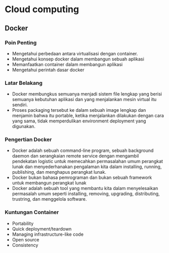 # Cloud computing
## Docker
### Poin Penting
- Mengetahui perbedaan antara virtualisasi dengan container.
- Mengetahui konsep docker dalam membangun sebuah aplikasi
- Memanfaatkan container dalam membangun aplikasi
- Mengetahui perintah dasar docker
### Latar Belakang
- Docker membungkus semuanya menjadi sistem file lengkap yang berisi semuanya kebutuhan aplikasi dan yang menjalankan mesin virtual itu sendiri.
- Proses packaging tersebut ke dalam sebuah image lengkap dan menjamin bahwa itu portable, ketika menjalankan dilakukan dengan cara yang sama, tidak memperdulikan environment deployment yang digunakan.
### Pengertian Docker
- Docker adalah sebuah command-line program, sebuah background daemon dan serangkaian remote service dengan mengambil pendekatan logistic untuk memecahkan permasalahan umum perangkat lunak dan menyederhanakan pengalaman kita dalam installing, running, publishing, dan menghapus perangkat lunak.
- Docker bukan bahasa pemrograman dan bukan sebuah framework untuk membangun perangkat lunak
- Docker adalah sebuah tool yang membantu kita dalam menyelesaikan permasalah umum seperti installing, removing, upgrading, distributing, trustring, dan menggelola software.
### Kuntungan Container
- Portability
- Quick deployment/teardown
- Managing infrastructure-like code
- Open source
- Consistency 